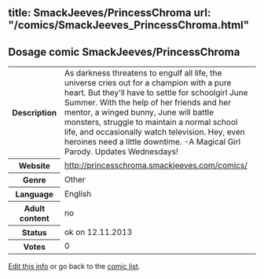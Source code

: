 title: SmackJeeves/PrincessChroma
url: "/comics/SmackJeeves_PrincessChroma.html"
---
Dosage comic SmackJeeves/PrincessChroma
-----------------------------------------

<p id="msg"></p>
<script type="text/javascript">
if (window.location.search === '?edit_info_mail=sent_ok') {
  var elem = document.getElementById("msg");
  elem.innerHTML = 'Edited information sucessfully sent for review, which is usually done daily. Thanks!';
  elem.className = 'ok';
}
</script>
<table class="comicinfo">
<tr>
<th>Description</th><td>As darkness threatens to engulf all life, the universe cries out for a champion with a pure heart. But they'll have to settle for schoolgirl June Summer. With the help of her friends and her mentor, a winged bunny, June will battle monsters, struggle to maintain a normal school life, and occasionally watch television. Hey, even heroines need a little downtime. -A Magical Girl Parody. Updates Wednesdays!</td>
</tr>
<tr>
<th>Website</th><td><a href="http://princesschroma.smackjeeves.com/comics/">http://princesschroma.smackjeeves.com/comics/</a></td>
</tr>
<tr>
<th>Genre</th><td>Other</td>
</tr>
<tr>
<th>Language</th><td>English</td>
</tr>
<tr>
<th>Adult content</th><td>no</td>
</tr>
<tr>
<th>Status</th><td>ok on 12.11.2013</td>
</tr>
<tr>
<th>Votes</th><td>0</td>
</tr>
</table>

[Edit this info](SmackJeeves_PrincessChroma_edit.html) or go back to the [comic list](../comic-index.html).
